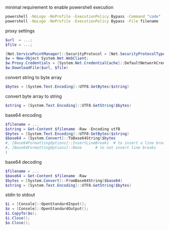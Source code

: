minimal requirement to enable powershell execution

```cmd
powershell -NoLogo -NoProfile -ExecutionPolicy Bypass -Command "code"
powershell -NoLogo -NoProfile -ExecutionPolicy Bypass -File filename
```

proxy settings

```powershell
$url  = ...;
$file = ...;

[Net.ServicePointManager]::SecurityProtocol = [Net.SecurityProtocolType]::Tls12;
$w = New-Object System.Net.WebClient;
$w.Proxy.Credentials = [System.Net.CredentialCache]::DefaultNetworkCredentials;
$w.DownloadFile($url, $file)
```

convert string to byte array

```powershell
$bytes = [System.Text.Encoding]::UTF8.GetBytes($string) 
```

convert byte array to string

```powershell
$string = [System.Text.Encoding]::UTF8.GetString($bytes) 
```

base64 encoding

```powershell
$filename = ...
$string = Get-Content $filename -Raw -Encoding utf8
$bytes = [System.Text.Encoding]::UTF8.GetBytes($string)
$base64 = [System.Convert]::ToBase64String($bytes
#, [Base64FormattingOptions]::InsertLineBreaks	# to insert a line break every 76 characters
#, [Base64FormattingOptions]::None		# to not insert line breaks
)
```

base64 decoding

```powershell
$filename = ...
$base64 = Get-Content $filename -Raw
$bytes = [System.Convert]::FromBase64String($base64)
$string = [System.Text.Encoding]::UTF8.GetString($bytes) 
```

stdin to stdout

```powershell
$i = [Console]::OpenStandardInput();
$o = [Console]::OpenStandardOutput();
$i.CopyTo($o);
$i.Close();
$o.Close();
```
